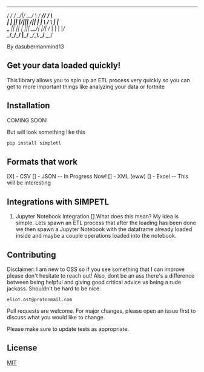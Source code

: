  ____  _  _      ____  _     _____ _____  _    
/ ___\/ \/ \__/|/  __\/ \   /  __//__ __\/ \   
|    \| || |\/|||  \/|| |   |  \    / \  | |   
\___ || || |  |||  __/| |_/\|  /_   | |  | |_/\
\____/\_/\_/  \|\_/   \____/\____\  \_/  \____/

By dasubermanmind13



## Get your data loaded quickly!
This library allows you to spin up an ETL process very quickly so you can get to 
more important things like analyzing your data or fortnite 


## Installation
COMING SOON!

But will look something like this

```bash
pip install simpletl
```

## Formats that work

[X] - CSV
[] - JSON -- In Progress Now!
[] - XML (eww)
[] - Excel -- This will be interesting

## Integrations with SIMPETL

1. Jupyter Notebook Integration [] What does this mean? My idea is simple. Lets spawn an 
ETL process that after the loading has been done we then spawn a Jupyter Notebook with the 
dataframe already loaded inside and maybe a couple operations loaded into the notebook. 

## Contributing
Disclaimer: I am new to OSS so if you see something that I can improve please don't hesitate to reach out! Also, dont be an ass there's a difference between being helpful and giving good critical advice vs being a rude jackass. Shouldn't be hard to be nice. 

```
eliot.ost@protonmail.com
```

Pull requests are welcome. For major changes, please open an issue first to discuss what you would like to change.

Please make sure to update tests as appropriate.

## License
[MIT](https://choosealicense.com/licenses/mit/)
